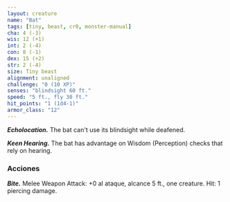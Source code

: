 ```yaml
---
layout: creature
name: "Bat"
tags: [tiny, beast, cr0, monster-manual]
cha: 4 (-3)
wis: 12 (+1)
int: 2 (-4)
con: 8 (-1)
dex: 15 (+2)
str: 2 (-4)
size: Tiny beast
alignment: unaligned
challenge: "0 (10 XP)"
senses: "blindsight 60 ft."
speed: "5 ft., fly 30 ft."
hit_points: "1 (1d4-1)"
armor_class: "12"
---
```


***Echolocation.*** The bat can't use its blindsight while deafened.

***Keen Hearing.*** The bat has advantage on Wisdom (Perception) checks that rely on hearing.

### Acciones

***Bite.*** Melee Weapon Attack: +0 al ataque, alcance 5 ft., one creature. Hit: 1 piercing damage.